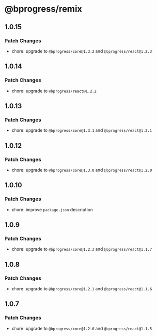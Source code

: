 # @bprogress/remix

## 1.0.15

### Patch Changes

- chore: upgrade to `@bprogress/core@1.3.2` and `@bprogress/react@1.2.3`

## 1.0.14

### Patch Changes

- chore: upgrade to `@bprogress/react@1.2.2`

## 1.0.13

### Patch Changes

- chore: upgrade to `@bprogress/core@1.3.1` and `@bprogress/react@1.2.1`

## 1.0.12

### Patch Changes

- chore: upgrade to `@bprogress/core@1.3.0` and `@bprogress/react@1.2.0`

## 1.0.10

### Patch Changes

- chore: improve `package.json` description

## 1.0.9

### Patch Changes

- chore: upgrade to `@bprogress/core@1.2.3` and `@bprogress/react@1.1.7`

## 1.0.8

### Patch Changes

- chore: upgrade to `@bprogress/core@1.2.1` and `@bprogress/react@1.1.6`

## 1.0.7

### Patch Changes

- chore: upgrade to `@bprogress/core@1.2.0` and `@bprogress/react@1.1.5`
